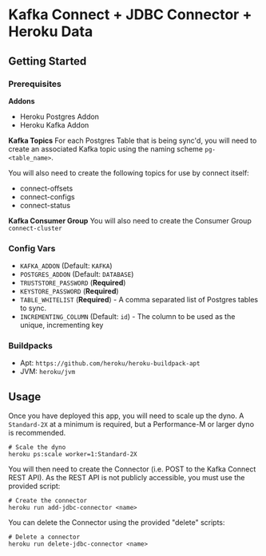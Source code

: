 # Kafka Connect + JDBC Connector + Heroku Data

## Getting Started

### Prerequisites

**Addons**
* Heroku Postgres Addon
* Heroku Kafka Addon

**Kafka Topics**
For each Postgres Table that is being sync'd, you will need to create an associated
Kafka topic using the naming scheme `pg-<table_name>`.

You will also need to create the following topics for use by connect itself:
* connect-offsets
* connect-configs
* connect-status

**Kafka Consumer Group**
You will also need to create the Consumer Group `connect-cluster`

### Config Vars

* `KAFKA_ADDON` (Default: `KAFKA`)
* `POSTGRES_ADDON` (Default: `DATABASE`)
* `TRUSTSTORE_PASSWORD` (**Required**)
* `KEYSTORE_PASSWORD` (**Required**)
* `TABLE_WHITELIST` (**Required**) - A comma separated list of Postgres tables to sync.
* `INCREMENTING_COLUMN` (Default: `id`) - The column to be used as the unique, incrementing key

### Buildpacks

* Apt: `https://github.com/heroku/heroku-buildpack-apt`
* JVM: `heroku/jvm`

## Usage

Once you have deployed this app, you will need to scale up the dyno. A `Standard-2X` 
at a minimum is required, but a Performance-M or larger dyno is recommended.

```
# Scale the dyno
heroku ps:scale worker=1:Standard-2X
```

You will then need to create the Connector (i.e. POST to the Kafka Connect REST 
API). As the REST API is not publicly accessible, you must use the provided script:

```
# Create the connector
heroku run add-jdbc-connector <name>
```


You can delete the Connector using the provided "delete" scripts:

```
# Delete a connector
heroku run delete-jdbc-connector <name>
```
